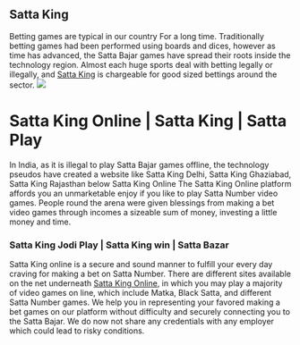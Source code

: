 ## Satta King

Betting games are typical in our country For a long time. Traditionally betting games had been performed using boards and dices, however as time has advanced, the Satta Bajar games have spread their roots inside the technology region. Almost each huge sports deal with betting legally or illegally, and [Satta King](https://www.sattaking.win/) is chargeable for good sized bettings around the sector. 
<img src="https://scontent.famd5-1.fna.fbcdn.net/v/t1.0-9/s960x960/93873306_217427026369954_6705465502732386304_o.jpg?_nc_cat=103&_nc_sid=dd9801&_nc_ohc=auQSKFNDtPMAX_Og468&_nc_ht=scontent.famd5-1.fna&_nc_tp=7&oh=142a28dddbef6355c5566a3f118bc600&oe=5F4F87B9">
# Satta King Online | Satta King | Satta Play 
In India, as it is illegal to play Satta Bajar games offline, the technology pseudos have created a website like Satta King Delhi, Satta King Ghaziabad, Satta King Rajasthan below Satta King Online  The Satta King Online platform affords you an unmarketable enjoy if you like to play Satta Number video games. People round the arena were given blessings from making a bet video games through incomes a sizeable sum of money, investing a little money and time.

### Satta King Jodi Play | Satta King win | Satta Bazar
Satta King online is a secure and sound manner to fulfill your every day craving for making a bet on Satta Number. There are different sites available on the net underneath [Satta King Online](https://www.sattaking.win/), in which you may play a majority of video games on line, which include Matka, Black Satta, and different Satta Number games. We help you in representing your favored making a bet games on our platform without difficulty and securely connecting you to the Satta Bajar. We do now not share any credentials with any employer which could lead to risky conditions.
